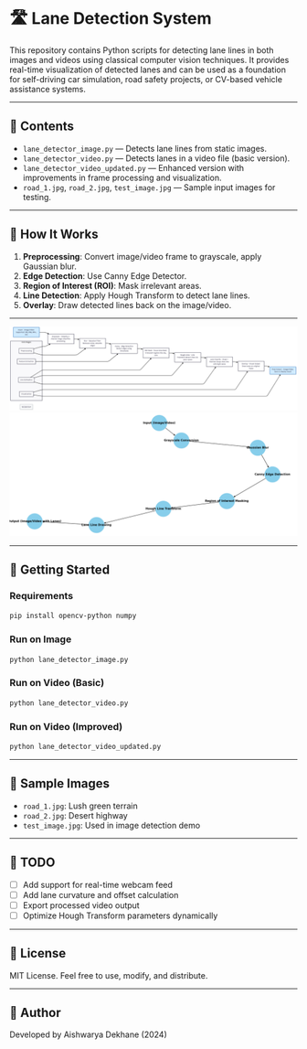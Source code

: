 
# 🛣️ Lane Detection System

This repository contains Python scripts for detecting lane lines in both images and videos using classical computer vision techniques. It provides real-time visualization of detected lanes and can be used as a foundation for self-driving car simulation, road safety projects, or CV-based vehicle assistance systems.

---

## 📁 Contents

- `lane_detector_image.py` — Detects lane lines from static images.
- `lane_detector_video.py` — Detects lanes in a video file (basic version).
- `lane_detector_video_updated.py` — Enhanced version with improvements in frame processing and visualization.
- `road_1.jpg`, `road_2.jpg`, `test_image.jpg` — Sample input images for testing.

---

## 🧠 How It Works

1. **Preprocessing**: Convert image/video frame to grayscale, apply Gaussian blur.
2. **Edge Detection**: Use Canny Edge Detector.
3. **Region of Interest (ROI)**: Mask irrelevant areas.
4. **Line Detection**: Apply Hough Transform to detect lane lines.
5. **Overlay**: Draw detected lines back on the image/video.

---
![Sequence Diagram](./chart.png)
![Sequence Diagram](./lane_detection_flow_diagram.png)

---
## 🚀 Getting Started

### Requirements

```bash
pip install opencv-python numpy
```

### Run on Image

```bash
python lane_detector_image.py
```

### Run on Video (Basic)

```bash
python lane_detector_video.py
```

### Run on Video (Improved)

```bash
python lane_detector_video_updated.py
```

---

## 📸 Sample Images

- `road_1.jpg`: Lush green terrain
- `road_2.jpg`: Desert highway
- `test_image.jpg`: Used in image detection demo

---

## 📌 TODO

- [ ] Add support for real-time webcam feed
- [ ] Add lane curvature and offset calculation
- [ ] Export processed video output
- [ ] Optimize Hough Transform parameters dynamically

---

## 📜 License

MIT License. Feel free to use, modify, and distribute.

---

## 👤 Author

Developed by Aishwarya Dekhane (2024)
